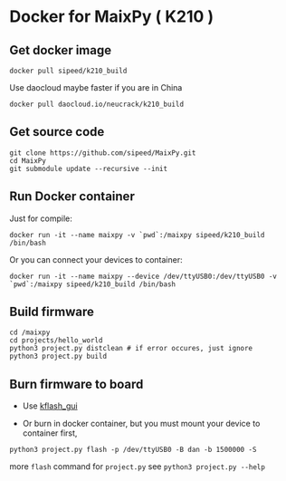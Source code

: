 Docker for MaixPy ( K210 )
=============

## Get docker image

```
docker pull sipeed/k210_build
```

Use daocloud maybe faster if you are in China

```
docker pull daocloud.io/neucrack/k210_build
```

## Get source code

```
git clone https://github.com/sipeed/MaixPy.git
cd MaixPy
git submodule update --recursive --init
```

## Run Docker container

Just for compile:

```
docker run -it --name maixpy -v `pwd`:/maixpy sipeed/k210_build /bin/bash
```

Or you can connect your devices to container:

```
docker run -it --name maixpy --device /dev/ttyUSB0:/dev/ttyUSB0 -v `pwd`:/maixpy sipeed/k210_build /bin/bash
```

## Build firmware

```
cd /maixpy
cd projects/hello_world
python3 project.py distclean # if error occures, just ignore
python3 project.py build
```


## Burn firmware to board

* Use [kflash_gui](https://github.com/sipeed/kflash_gui)

* Or burn in docker container, but you must mount your device to container first,
```
python3 project.py flash -p /dev/ttyUSB0 -B dan -b 1500000 -S
```
more `flash` command for `project.py` see `python3 project.py --help`


